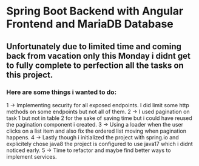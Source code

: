 # Spring Boot Backend with Angular Frontend and MariaDB Database

## Unfortunately due to limited time and coming back from vacation only this Monday i didnt get to fully complete to perfection all the tasks on this project.

### Here are some things i wanted to do: 

 1 -> Implementing security for all exposed endpoints. I did limit some http methods on some endpoints but not all of them. 
 2 -> I used pagination on task 1 but not in table 2 for the sake of saving time but i could have reused the pagination component i created.
 3 -> Using a loader when the user clicks on a list item and also fix the ordered list moving when pagination happens.
 4 -> Lastly though i initialized the project with spring.io and explicitely chose java8 the project is configured to use java17 which i didnt noticed early.
 5 -> Time to refactor and maybe find better ways to implement services.


